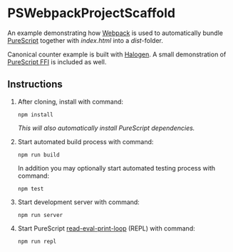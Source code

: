 # PSWebpackProjectScaffold
An example demonstrating how
[Webpack](https://webpack.js.org/)
is used to automatically bundle
[PureScript](http://www.purescript.org/)
together with *index.html* into a *dist*-folder.

Canonical counter example is built with
[Halogen](https://github.com/slamdata/purescript-halogen). A small demonstration of
[PureScript FFI](https://github.com/purescript/documentation/blob/master/guides/FFI.md)
is included as well.

## Instructions
1. After cloning, install with command:
    ```
    npm install
    ```
    *This will also automatically install PureScript dependencies.*

1. Start automated build process with command:
    ```
    npm run build
    ```
    In addition you may optionally start automated testing process with command:
    ```
    npm test
    ```

1. Start development server with command:
    ```
    npm run server
    ```
1. Start PureScript [read-eval-print-loop](https://en.wikipedia.org/wiki/Read–eval–print_loop) (REPL) with command:
    ```
    npm run repl
    ```